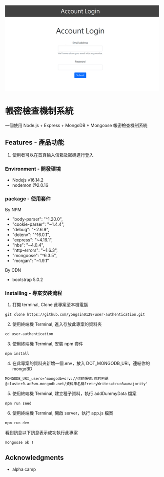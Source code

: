 ![image](./public/images/User%20log%20in%20index.png)

# 帳密檢查機制系統

一個使用 Node.js + Express + MongoDB + Mongoose 帳密檢查機制系統

## Features - 產品功能

1. 使用者可以在首頁輸入信箱及密碼進行登入


### Environment  - 開發環境

- Nodejs v16.14.2
- nodemon @2.0.16

### package  - 使用套件

By NPM
- "body-parser": "^1.20.0",
- "cookie-parser": "~1.4.4",
- "debug": "~2.6.9",
- "dotenv": "^16.0.1",
- "express": "~4.16.1",
- "hbs": "~4.0.4",
- "http-errors": "~1.6.3",
- "mongoose": "^6.3.5",
- "morgan": "~1.9.1"

By CDN
- bootstrap 5.0.2

### Installing - 專案安裝流程

1. 打開 terminal, Clone 此專案至本機電腦

```
git clone https://github.com/yongsin0129/user-authentication.git
```

2. 使用終端機 Terminal, 進入存放此專案的資料夾

```
cd user-authentication
```

3. 使用終端機 Terminal, 安裝 npm 套件

```
npm install
```


4. 在此專案的資料夾新增一個.env，放入 DOT_MONGODB_URI，連結你的 mongoBD

```
MONGODB_URI_users='mongodb+srv://你的帳號:你的密碼@cluster0.ac5wn.mongodb.net/資料庫名稱?retryWrites=true&w=majority'
```

5. 使用終端機 Terminal, 建立種子資料，執行 addDummyData 檔案

```
npm run seed
```

6. 使用終端機 Terminal, 開啟 server，執行 app.js 檔案

```
npm run dev
```
看到訊息以下訊息表示成功執行此專案
```
mongoose ok !
```


## Acknowledgments

* alpha camp
